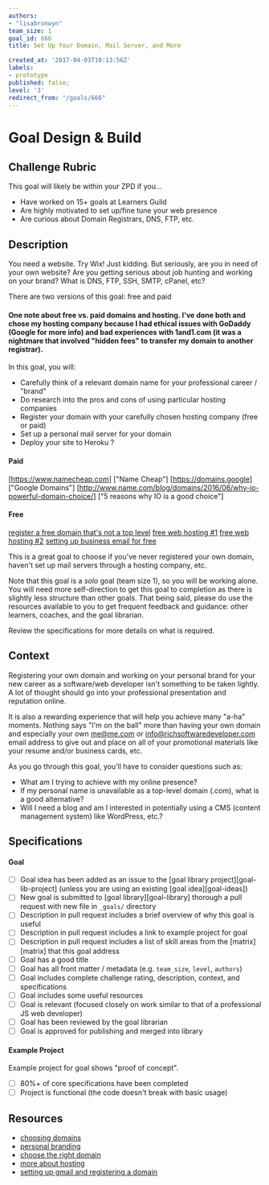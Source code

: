 ```yaml
---
authors:
- "lisabronwyn"
team_size: 1
goal_id: 666
title: Set Up Your Domain, Mail Server, and More

created_at: '2017-04-03T10:13:56Z'
labels:
- prototype
published: false;
level: '3'
redirect_from: "/goals/666"
---
```


# Goal Design & Build

## Challenge Rubric

This goal will likely be within your ZPD if you...

- Have worked on 15+ goals at Learners Guild
- Are highly motivated to set up/fine tune your web presence
- Are curious about Domain Registrars, DNS, FTP, etc.


## Description

You need a website. Try Wix! Just kidding. But seriously, are you in need of your own website? Are you getting serious about job hunting and working on your brand? What is DNS, FTP, SSH, SMTP, cPanel, etc? 

There are two versions of this goal: free and paid

#### One note about free vs. paid domains and hosting. I've done both and chose my hosting company because I had ethical issues with GoDaddy (Google for more info) and bad experiences with 1and1.com (it was a nightmare that involved "hidden fees" to transfer my domain to another registrar).

In this goal, you will:

- Carefully think of a relevant domain name for your professional career / "brand" 
- Do research into the pros and cons of using particular hosting companies
- Register your domain with your carefully chosen hosting company (free or paid)
- Set up a personal mail server for your domain
- Deploy your site to Heroku ?

#### Paid 

[https://www.namecheap.com] ["Name Cheap"]
[https://domains.google] ["Google Domains"]
[http://www.name.com/blog/domains/2016/06/why-io-powerful-domain-choice/] ["5 reasons why IO is a good choice"]

#### Free

[register a free domain that's not a top level](http://www.freenom.com/en/index.html?lang=en)
[free web hosting #1](https://www.freehosting.com/)
[free web hosting #2](https://www.000webhost.com/)
[setting up business email for free](https://www.cloudwards.net/how-to-set-up-a-free-business-email/)


This is a great goal to choose if you've never registered your own domain, haven't set up mail servers through a hosting company, etc.

Note that this goal is a _solo_ goal (team size 1), so you will be working alone. You will need more self-direction to get this goal to completion as there is slightly less structure than other goals. That being said, please do use the resources available to you to get frequent feedback and guidance: other learners, coaches, and the goal librarian.

Review the specifications for more details on what is required.

## Context

Registering your own domain and working on your personal brand for your new career as a software/web developer isn't something to be taken lightly. A lot of thought should go into your professional presentation and reputation online.

It is also a rewarding experience that will help you achieve many "a-ha" moments. Nothing says "I'm on the ball" more than having your own domain and especially your own me@me.com or info@richsoftwaredeveloper.com email address to give out and place on all of your promotional materials like your resume and/or business cards, etc.

As you go through this goal, you'll have to consider questions such as:

- What am I trying to achieve with my online presence?
- If my personal name is unavailable as a top-level domain (.com), what is a good alternative?
- Will I need a blog and am I interested in potentially using a CMS (content management system) like WordPress, etc.?

## Specifications

#### Goal
- [ ] Goal idea has been added as an issue to the [goal library project][goal-lib-project] (unless you are using an existing [goal idea][goal-ideas])
- [ ] New goal is submitted to [goal library][goal-library] thorough a pull request with new file in `_goals/` directory
- [ ] Description in pull request includes a brief overview of why this goal is useful
- [ ] Description in pull request includes a link to example project for goal
- [ ] Description in pull request includes a list of skill areas from the [matrix][matrix] that this goal address
- [ ] Goal has a good title
- [ ] Goal has all front matter / metadata (e.g. `team_size`, `level`, `authors`)
- [ ] Goal includes complete challenge rating, description, context, and specifications
- [ ] Goal includes some useful resources
- [ ] Goal is relevant (focused closely on work similar to that of a professional JS web developer)
- [ ] Goal has been reviewed by the goal librarian
- [ ] Goal is approved for publishing and merged into library

#### Example Project
Example project for goal shows "proof of concept".
- [ ] 80%+ of core specifications have been completed
- [ ] Project is functional (the code doesn't break with basic usage)

## Resources

- [choosing domains](https://www.wired.com/brandlab/2016/06/how-to-choose-the-right-domain-name/)
- [personal branding](https://skillcrush.com/2015/02/20/10-ways-build-personal-brand/)
- [choose the right domain](https://www.wired.com/brandlab/2016/06/how-to-choose-the-right-domain-name/)
- [more about hosting](https://webdesign.tutsplus.com/tutorials/the-seriously-comprehensive-guide-to-choosing-a-web-host--cms-25430)
- [setting up gmail and registering a domain](http://www.coffeecup.com/help/articles/set-up-gmail-for-your-own-domain/)
